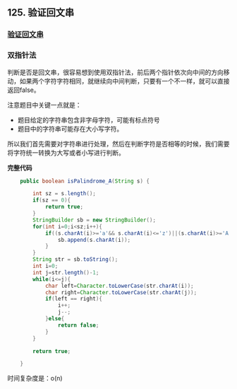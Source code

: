 ## 125. 验证回文串

### [验证回文串](https://leetcode-cn.com/leetbook/read/top-interview-questions/xah8k6/)

### 双指针法

判断是否是回文串，很容易想到使用双指针法，前后两个指针依次向中间的方向移动，如果两个字符字符相同，就继续向中间判断，只要有一个不一样，就可以直接返回false。

注意题目中关键一点就是：

- 题目给定的字符串包含非字母字符，可能有标点符号
- 题目中的字符串可能存在大小写字符。

所以我们首先需要对字符串进行处理，然后在判断字符是否相等的时候，我们需要将字符统一转换为大写或者小写进行判断。

**完整代码**

~~~java
    public boolean isPalindrome_A(String s) {

        int sz = s.length();
        if(sz == 0){
            return true;
        }
        StringBuilder sb = new StringBuilder();
        for(int i=0;i<sz;i++){
            if((s.charAt(i)>='a'&& s.charAt(i)<='z')||(s.charAt(i)>='A'&& s.charAt(i)<='Z')||(s.charAt(i)>='0'&& s.charAt(i)<='9')){
                sb.append(s.charAt(i));
            }
        }
        String str = sb.toString();
        int i=0;
        int j=str.length()-1;
        while(i<=j){
            char left=Character.toLowerCase(str.charAt(i));
            char right=Character.toLowerCase(str.charAt(j));
            if(left == right){
                i++;
                j--;
            }else{
                return false;
            }
        }

        return true;

    }
~~~

时间复杂度是：o(n)
